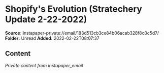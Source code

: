 # Shopify's Evolution (Stratechery Update 2-22-2022)

**Source:** instapaper-private://email/183d513cb3ce84b06acab328f8c0c5d7/
**Folder:** Unread
**Added:** 2022-02-22T08:07:37




## Content
*Private content from instapaper_email*
